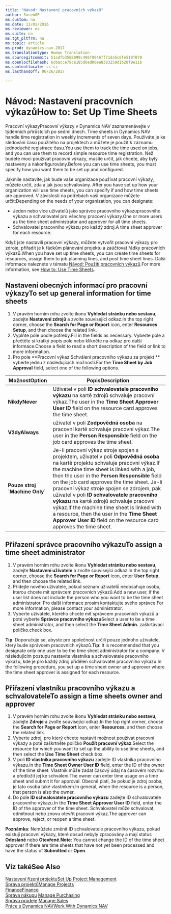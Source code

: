 ```yaml
---
title: "Návod: Nastavení pracovních výkazů"
author: SorenGP
ms.custom: na
ms.date: 11/01/2016
ms.reviewer: na
ms.suite: na
ms.tgt_pltfrm: na
ms.topic: article
ms-prod: dynamics-nav-2017
ms.translationtype: Human Translation
ms.sourcegitcommit: 51adfb3588099c496f0946ff71da5c6fe518f070
ms.openlocfilehash: 6cbacce79ce185d6ed00ea8383259d1b28f9e11b
ms.contentlocale: cs-cz
ms.lasthandoff: 06/26/2017

---
```


# <a name="how-to-set-up-time-sheets"></a><span data-ttu-id="b694e-102">Návod: Nastavení pracovních výkazů</span><span class="sxs-lookup"><span data-stu-id="b694e-102">How to: Set Up Time Sheets</span></span>
<span data-ttu-id="b694e-103">Pracovní výkazyPracovní výkazy v Dynamics NAV zaznamenávejte v týdenních přírůstcích po sedmi dnech. </span><span class="sxs-lookup"><span data-stu-id="b694e-103">Time sheets in Dynamics NAV handle time registration in weekly increments of seven days.</span></span> <span data-ttu-id="b694e-104">Používáte je ke sledování času použitého na projektech a můžete je použít k záznamu jednoduché registrace času.</span><span class="sxs-lookup"><span data-stu-id="b694e-104">You use them to track the time used on jobs, and you can use them to record simple resource time registration.</span></span> <span data-ttu-id="b694e-105">Než budete moci používat pracovní výkazy, musíte určit, jak chcete, aby byly nastaveny a nakonfigurovány.</span><span class="sxs-lookup"><span data-stu-id="b694e-105">Before you can use time sheets, you must specify how you want them to be set up and configured.</span></span>

<span data-ttu-id="b694e-106">Jakmile nastavíte, jak bude vaše organizace používat pracovní výkazy, můžete určit, zda a jak jsou schvalovány. </span><span class="sxs-lookup"><span data-stu-id="b694e-106">After you have set up how your organization will use time sheets, you can specify if and how time sheets are approved.</span></span> <span data-ttu-id="b694e-107">V závislosti na potřebách vaší organizace můžete určit:</span><span class="sxs-lookup"><span data-stu-id="b694e-107">Depending on the needs of your organization, you can designate:</span></span>

- <span data-ttu-id="b694e-108">Jeden nebo více uživatelů jako správce pracovního výkazupracovního výkazu a schvalovatel pro všechny pracovní výkazy.</span><span class="sxs-lookup"><span data-stu-id="b694e-108">One or more users as the time sheet administrator and approver for all time sheets.</span></span>
- <span data-ttu-id="b694e-109">Schvalovatel pracovního výkazu pro každý zdroj.</span><span class="sxs-lookup"><span data-stu-id="b694e-109">A time sheet approver for each resource.</span></span>

<span data-ttu-id="b694e-110">Když jste nastavili pracovní výkazy, můžete vytvořit pracovní výkazy pro zdroje, přiřadit je k řádkům plánování projektu a zaúčtovat řádky pracovních výkazů.</span><span class="sxs-lookup"><span data-stu-id="b694e-110">When you have set up time sheets, you can create time sheets for resources, assign them to job planning lines, and post time sheet lines.</span></span> <span data-ttu-id="b694e-111">Další informace naleznete v tématu [Návod: Použití pracovních výkazů](projects-how-use-time-sheets.md).</span><span class="sxs-lookup"><span data-stu-id="b694e-111">For more information, see [How to: Use Time Sheets](projects-how-use-time-sheets.md).</span></span>

## <a name="to-set-up-general-information-for-time-sheets"></a><span data-ttu-id="b694e-112">Nastavení obecných informací pro pracovní výkazy</span><span class="sxs-lookup"><span data-stu-id="b694e-112">To set up general information for time sheets</span></span>  

1. <span data-ttu-id="b694e-113">V pravém horním rohu zvolte ikonu **Vyhledat stránku nebo sestavu**, zadejte **Nastavení zdrojů** a zvolte související odkaz.</span><span class="sxs-lookup"><span data-stu-id="b694e-113">In the top right corner, choose the **Search for Page or Report** icon, enter **Resources Setup**, and then choose the related link.</span></span>  
2. <span data-ttu-id="b694e-114">Vyplňte pole podle potřeby.</span><span class="sxs-lookup"><span data-stu-id="b694e-114">Fill in the fields as necessary.</span></span> <span data-ttu-id="b694e-115">Vyberte pole a přečtěte si krátký popis pole nebo klikněte na odkaz pro další informace.</span><span class="sxs-lookup"><span data-stu-id="b694e-115">Choose a field to read a short description of the field or link to more information.</span></span>
3. <span data-ttu-id="b694e-116">Pro pole **Pracovní výkaz Schválení pracovního výkazu za projekt ** vyberte jednu z následujících možností.</span><span class="sxs-lookup"><span data-stu-id="b694e-116">For the **Time Sheet by Job Approval** field, select one of the following options.</span></span>

|<span data-ttu-id="b694e-117">Možnost</span><span class="sxs-lookup"><span data-stu-id="b694e-117">Option</span></span> |<span data-ttu-id="b694e-118">Popis</span><span class="sxs-lookup"><span data-stu-id="b694e-118">Description</span></span>|
|---|---|
|<span data-ttu-id="b694e-119">**Nikdy**</span><span class="sxs-lookup"><span data-stu-id="b694e-119">**Never**</span></span>|<span data-ttu-id="b694e-120">Uživatel v poli **ID schvalovatele pracovního výkazu** na kartě zdrojů schvaluje pracovní výkaz.</span><span class="sxs-lookup"><span data-stu-id="b694e-120">The user in the **Time Sheet Approver User ID** field on the resource card approves the time sheet.</span></span>|
|<span data-ttu-id="b694e-121">**Vždy**</span><span class="sxs-lookup"><span data-stu-id="b694e-121">**Always**</span></span>|<span data-ttu-id="b694e-122">uživatel v poli **Zodpovědná osoba** na pracovní kartě schvaluje pracovní výkaz.</span><span class="sxs-lookup"><span data-stu-id="b694e-122">The user in the **Person Responsible** field on the job card approves the time sheet.</span></span>|
|<span data-ttu-id="b694e-123">**Pouze stroj** ´</span><span class="sxs-lookup"><span data-stu-id="b694e-123">**Machine Only**´</span></span>|<span data-ttu-id="b694e-124">Je-li pracovní výkaz stroje spojen s projektem, uživatel v poli **Odpovědná osoba** na kartě projektu schvaluje pracovní výkaz.</span><span class="sxs-lookup"><span data-stu-id="b694e-124">If the machine time sheet is linked with a job, then the user in the **Person Responsible** field on the job card approves the time sheet.</span></span> <span data-ttu-id="b694e-125">Je-li pracovní výkaz stroje spojen se zdrojem, pak uživatel v poli **ID schvalovatele pracovního výkazu** na kartě zdrojů schvaluje pracovní výkaz.</span><span class="sxs-lookup"><span data-stu-id="b694e-125">If the machine time sheet is linked with a resource, then the user in the **Time Sheet Approver User ID** field on the resource card approves the time sheet.</span></span>

## <a name="to-assign-a-time-sheet-administrator"></a><span data-ttu-id="b694e-126">Přiřazení správce pracovního výkazu</span><span class="sxs-lookup"><span data-stu-id="b694e-126">To assign a time sheet administrator</span></span>  

1. <span data-ttu-id="b694e-127">V pravém horním rohu zvolte ikonu **Vyhledat stránku nebo sestavu**, zadejte **Nastavení uživatele** a zvolte související odkaz.</span><span class="sxs-lookup"><span data-stu-id="b694e-127">In the top right corner, choose the **Search for Page or Report** icon, enter **User Setup**, and then choose the related link.</span></span>  
2.  <span data-ttu-id="b694e-128">Přidejte nového uživatele, pokud seznam uživatelů neobsahuje osobu, kterou chcete mít správcem pracovních výkazů.</span><span class="sxs-lookup"><span data-stu-id="b694e-128">Add a new user, if the user list does not include the person who you want to be the time sheet administrator.</span></span> <span data-ttu-id="b694e-129">Pro další informace prosím kontaktujte svého správce.</span><span class="sxs-lookup"><span data-stu-id="b694e-129">For more information, please contact your administrator.</span></span>  
3. <span data-ttu-id="b694e-130">Vyberte uživatele, kterého chcete mít správcem pracovních výkazů a poté vyberte **Správce pracovního výkazu**</span><span class="sxs-lookup"><span data-stu-id="b694e-130">Select a user to be a time sheet administrator, and then select the **Time Sheet Admin.**</span></span> <span data-ttu-id="b694e-131">zaškrtávací políčko.</span><span class="sxs-lookup"><span data-stu-id="b694e-131">check box.</span></span>  

<span data-ttu-id="b694e-132">**Tip**: Doporučuje se, abyste pro společnost určili pouze jednoho uživatele, který bude správcem pracovních výkazů.</span><span class="sxs-lookup"><span data-stu-id="b694e-132">**Tip**: It is recommended that you designate only one user to be the time sheet administrator for a company.</span></span> <span data-ttu-id="b694e-133">V následujícím postupu nastavíte vlastníka a schvalovatele pracovního výkazu, kde je pro každý zdroj přidělen schvalovatel pracovního výkazu.</span><span class="sxs-lookup"><span data-stu-id="b694e-133">In the following procedure, you set up a time sheet owner and approver where the time sheet approver is assigned for each resource.</span></span>  

## <a name="to-assign-a-time-sheets-owner-and-approver"></a><span data-ttu-id="b694e-134">Přiřazení vlastníku pracovního výkazu a schvalovatele</span><span class="sxs-lookup"><span data-stu-id="b694e-134">To assign a time sheets owner and approver</span></span>  

1. <span data-ttu-id="b694e-135">V pravém horním rohu zvolte ikonu **Vyhledat stránku nebo sestavu**, zadejte **Zdroje** a zvolte související odkaz.</span><span class="sxs-lookup"><span data-stu-id="b694e-135">In the top right corner, choose the **Search for Page or Report** icon, enter **Resources**, and then choose the related link.</span></span>
2. <span data-ttu-id="b694e-136">Vyberte zdroj, pro který chcete nastavit možnost používat pracovní výkazy a poté zaškrtněte políčko **Použít pracovní výkaz**.</span><span class="sxs-lookup"><span data-stu-id="b694e-136">Select the resource for which you want to set up the ability to use time sheets, and then select the **Use Time Sheet** check box.</span></span>  
3. <span data-ttu-id="b694e-137">V poli **ID vlastníka pracovního výkazu** zadejte ID vlastníka pracovního výkazu.</span><span class="sxs-lookup"><span data-stu-id="b694e-137">In the **Time Sheet Owner User ID** field, enter the ID of the owner of the time sheet.</span></span> <span data-ttu-id="b694e-138">Vlastník může zadat časový údaj na časovém rozvrhu a předložit jej ke schválení.</span><span class="sxs-lookup"><span data-stu-id="b694e-138">The owner can enter time usage on a time sheet and submit it for approval.</span></span> <span data-ttu-id="b694e-139">Obecně platí, že pokud je zdroj osoba, je tato osoba také vlastníkem.</span><span class="sxs-lookup"><span data-stu-id="b694e-139">In general, when the resource is a person, that person is also the owner.</span></span>  
4. <span data-ttu-id="b694e-140">Do pole **ID schvalovatele pracovního výkazu** zadejte ID schvalovatele pracovního výkazu.</span><span class="sxs-lookup"><span data-stu-id="b694e-140">In the **Time Sheet Approver User ID** field, enter the ID of the approver of the time sheet.</span></span> <span data-ttu-id="b694e-141">Schvalovatel může schvalovat, odmítnout nebo znovu otevřít pracovní výkaz.</span><span class="sxs-lookup"><span data-stu-id="b694e-141">The approver can approve, reject, or reopen a time sheet.</span></span>  

<span data-ttu-id="b694e-142">**Poznámka**: Nemůžete změnit ID schvalovatele pracovního výkazu, pokud existují pracovní výkazy, které dosud nebyly zpracovány a mají status **Odeslané** nebo **Otevřené**.</span><span class="sxs-lookup"><span data-stu-id="b694e-142">**Note**: You cannot change the ID of the time sheet approver if there are time sheets that have not yet been processed and have the status of **Submitted** or **Open**.</span></span>

## <a name="see-also"></a><span data-ttu-id="b694e-143">Viz také</span><span class="sxs-lookup"><span data-stu-id="b694e-143">See Also</span></span>
[<span data-ttu-id="b694e-144">Nastavení řízení projektu</span><span class="sxs-lookup"><span data-stu-id="b694e-144">Set Up Project Management</span></span>](projects-setup-projects.md)  
[<span data-ttu-id="b694e-145">Správa projektů</span><span class="sxs-lookup"><span data-stu-id="b694e-145">Manage Projects</span></span>](projects-manage-projects.md)  
[<span data-ttu-id="b694e-146">Finance</span><span class="sxs-lookup"><span data-stu-id="b694e-146">Finance</span></span>](finance-setup.md)  
<span data-ttu-id="b694e-147">[Správa nákupu](purchasing-manage-purchasing.md)       </span><span class="sxs-lookup"><span data-stu-id="b694e-147">[Manage Purchasing](purchasing-manage-purchasing.md)       </span></span>  
<span data-ttu-id="b694e-148">[Správa prodeje](sales-manage-sales.md)    </span><span class="sxs-lookup"><span data-stu-id="b694e-148">[Manage Sales](sales-manage-sales.md)    </span></span>  
[<span data-ttu-id="b694e-149">Práce s Dynamics NAV</span><span class="sxs-lookup"><span data-stu-id="b694e-149">Work With Dynamics NAV</span></span>](ui-work-product.md)  


